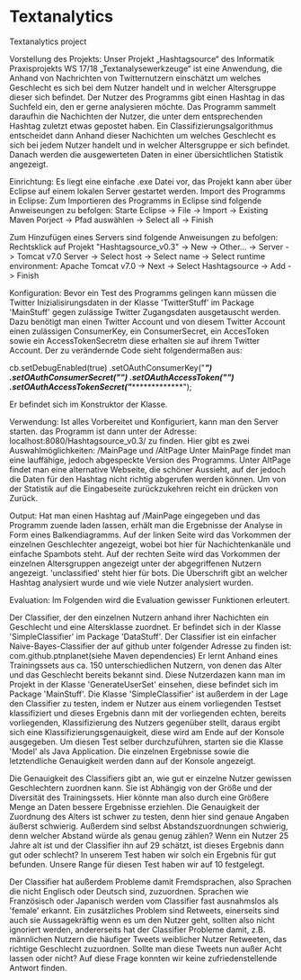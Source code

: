 # Textanalytics
Textanalytics project


Vorstellung des Projekts:
Unser Projekt „Hashtagsource“ des Informatik Praxisprojekts WS 17/18 „Textanalysewerkzeuge“ ist eine Anwendung,
die Anhand von Nachrichten von Twitternutzern einschätzt um welches Geschlecht es sich bei dem Nutzer handelt und in welcher Altersgruppe dieser sich befindet.
Der Nutzer des Programms gibt einen Hashtag in das Suchfeld ein, den er gerne analysieren möchte. Das Programm sammelt daraufhin die Nachichten der Nutzer,
die unter dem entsprechenden Hashtag zuletzt etwas gepostet haben. Ein Classifizierungsalgorithmus entscheidet dann Anhand dieser Nachichten um welches Geschlecht es sich bei jedem Nutzer handelt und in welcher Altersgruppe er sich befindet.
Danach werden die ausgewerteten Daten in einer übersichtlichen Statistik angezeigt.

Einrichtung:
Es liegt eine einfache .exe Datei vor, das Projekt kann aber über Eclipse auf einem lokalen Server gestartet werden.
Import des Programms in Eclipse:
Zum Importieren des Programms in Eclipse sind folgende Anweiseungen zu befolgen:
Starte Eclipse -> File -> Import -> Existing Maven Porject -> Pfad auswählen -> Select all -> Finish

Zum Hinzufügen eines Servers sind folgende Anweisungen zu befolgen:
Rechtsklick auf Projekt "Hashtagsource_v0.3" -> New -> Other... -> Server -> Tomcat v7.0 Server -> Select host -> Select name -> Select runtime environment: Apache Tomcat v7.0 -> Next -> Select Hashtagsource -> Add -> Finish

Konfiguration:
Bevor ein Test des Programms gelingen kann müssen die Twitter Inizialisirungsdaten in der Klasse 'TwitterStuff' im Package 'MainStuff' gegen zulässige Twitter Zugangsdaten ausgetauscht werden.
Dazu benötigt man einen Twitter Account und von diesem Twitter Account einen zulässigen ConsumerKey, ein ConsumerSecret, ein AccesToken sowie ein AccessTokenSecretm diese erhalten sie auf ihrem Twitter Account.
Der zu verändernde Code sieht folgendermaßen aus:

cb.setDebugEnabled(true)
		  .setOAuthConsumerKey("*********************")
		  .setOAuthConsumerSecret("******************************************")
		  .setOAuthAccessToken("**************************************************")
		  .setOAuthAccessTokenSecret("******************************************");
     
Er befindet sich im Konstruktor der Klasse.

Verwendung:
Ist alles Vorbereitet und Konfiguriert, kann man den Server starten.
das Programm ist dann unter der Adresse:
localhost:8080/Hashtagsource_v0.3/
zu finden.
Hier gibt es zwei Auswahlmöglichkeiten:
/MainPage und /AltPage 
Unter MainPage findet man eine lauffähige, jedoch abgespeckte Version des Programms.
Unter AltPage findet man eine alternative Webseite, die schöner Aussieht, auf der jedoch die Daten für den Hashtag nicht richtig abgerufen werden können.
Um von der Statistik auf die Eingabeseite zurückzukehren reicht ein drücken von Zurück.

Output:
Hat man einen Hashtag auf /MainPage eingegeben und das Programm zuende laden lassen,
erhält man die Ergebnisse der Analyse in Form eines Balkendiagramms.
Auf der linken Seite wird das Vorkommen der einzelnen Geschlechter angezeigt, wobei bot hier für Nachichtenkanäle und einfache Spambots steht.
Auf der rechten Seite wird das Vorkommen der einzelnen Altersgruppen angezeigt unter der abgegriffenen Nutzern angezeigt. 'unclassified' steht hier für bots.
Die Überschrift gibt an welcher Hashtag analysiert wurde und wie viele Nutzer analysiert wurden.

Evaluation:
Im Folgenden wird die Evaluation gewisser Funktionen erleutert.

Der Classifier, der den einzelnen Nutzern anhand ihrer Nachichten ein Geschlecht und eine Altersklasse zuordnet. 
Er befindet sich in der Klasse 'SimpleClassifier' im Package 'DataStuff'.
Der Classifier ist ein einfacher Naive-Bayes-Classifier der auf github unter folgender Adresse zu finden ist: com.github.ptnplanet(siehe Maven dependencies)
Er lernt Anhand eines Trainingssets aus ca. 150  unterschiedlichen Nutzern, von denen das Alter und das Geschlecht bereits bekannt sind.
Diese Nutzerdazen kann man im Projekt in der Klasse 'GenerateUserSet' einsehen, diese befindet sich im Package 'MainStuff'.
Die Klasse 'SimpleClassifier' ist außerdem in der Lage den Classifier zu testen, 
indem er Nutzer aus einem vorliegenden Testset klassifiziert und dieses Ergebnis dann mit der vorliegenden echten, bereits vorliegenden, Klassifizierung des Nutzers gegenüber stellt,
daraus ergibt sich eine Klassifizierungsgenauigkeit, diese wird am Ende auf der Konsole ausgegeben.
Um diesen Test selber durchzuführen, starten sie die Klasse 'Model' als Java Application. Die einzelnen Ergebnisse sowie die letztendliche Genauigkeit werden dann auf der Konsole angezeigt.


Die Genauigkeit des Classifiers gibt an, wie gut er einzelne Nutzer gewissen Geschlechtern zuordnen kann.
Sie ist Abhängig von der Größe und der Diversität des Trainingssets. Hier könnte man also durch eine Größere Menge an Daten bessere Ergebnisse erziehlen.
Die Genauigkeit der Zuordnung des Alters ist schwer zu testen, denn hier sind genaue Angaben äußerst schwierig. Außerdem sind selbst Abstandszuordnungen schwierig,
denn welcher Abstand würde als genau genug zählen? Wenn ein Nutzer 25 Jahre alt ist und der Classifier ihn auf 29 schätzt, ist dieses Ergebnis dann gut oder schlecht?
In unserem Test haben wir solch ein Ergebnis für gut befunden. Unsere Range für diesen Test haben wir auf 10 festgelegt.

Der Classifier hat außerdem Probleme damit Fremdsprachen, also Sprachen die nicht Englisch oder Deutsch sind, zuzuordnen. 
Sprachen wie Französisch oder Japanisch werden vom Classifier fast ausnahmslos als 'female' erkannt.
Ein zusätzliches Problem sind Retweets, einerseits sind auch sie Aussagekräftig wenn es um den Nutzer geht, sollten also nicht ignoriert werden, 
andererseits hat der Classifier Probleme damit, z.B. männlichen Nutzern die häufiger Tweets weiblicher Nutzer Retweeten, das richtige Geschlecht zuzuordnen.
Sollte man diese Tweets nun außer Acht lassen oder nicht? Auf diese Frage konnten wir keine zufriedenstellende Antwort finden.



